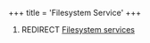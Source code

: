 +++
title = 'Filesystem Service'
+++

1.  REDIRECT [Filesystem services](Filesystem_services "wikilink")